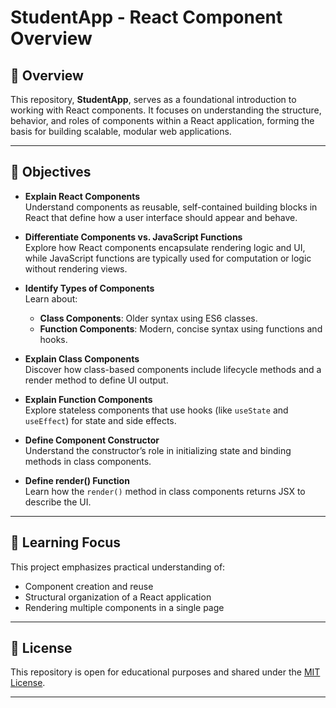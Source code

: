 # StudentApp - React Component Overview

## 📘 Overview

This repository, **StudentApp**, serves as a foundational introduction to working with React components. It focuses on understanding the structure, behavior, and roles of components within a React application, forming the basis for building scalable, modular web applications.

---

## 🎯 Objectives

- **Explain React Components**  
  Understand components as reusable, self-contained building blocks in React that define how a user interface should appear and behave.

- **Differentiate Components vs. JavaScript Functions**  
  Explore how React components encapsulate rendering logic and UI, while JavaScript functions are typically used for computation or logic without rendering views.

- **Identify Types of Components**  
  Learn about:
  - **Class Components**: Older syntax using ES6 classes.
  - **Function Components**: Modern, concise syntax using functions and hooks.

- **Explain Class Components**  
  Discover how class-based components include lifecycle methods and a render method to define UI output.

- **Explain Function Components**  
  Explore stateless components that use hooks (like `useState` and `useEffect`) for state and side effects.

- **Define Component Constructor**  
  Understand the constructor’s role in initializing state and binding methods in class components.

- **Define render() Function**  
  Learn how the `render()` method in class components returns JSX to describe the UI.

---

## 🧠 Learning Focus

This project emphasizes practical understanding of:

- Component creation and reuse
- Structural organization of a React application
- Rendering multiple components in a single page

---

## 📄 License

This repository is open for educational purposes and shared under the [MIT License](LICENSE).

---
